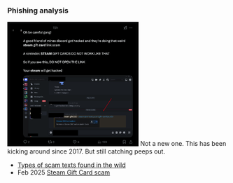 ### Phishing analysis

<img
src="https://github.com/thequietlife/phishing-analysis/blob/82ea8f2795cef1b1e6cd3314814f0171d9ce1f60/images/steam%20card%20hack.png"
alt="steam gift card scam on discord" width="300"/>
Not a new one. This has been kicking around since 2017. But still catching peeps out.

- [Types of scam texts found in the wild](https://github.com/thequietlife/phishing-analysis/blob/bf2ec337c3e13af936507bef6c89dbcb7081d1db/types%20scam%20texts.md)
- Feb 2025 [Steam Gift Card scam](https://github.com/thequietlife/phishing-analysis/blob/0e70b81b6fcb7ea2958986c3c997b5ef73426a1c/steam%20gift%20card.md)
